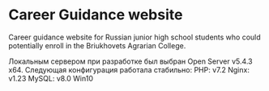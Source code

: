 # Career Guidance website 

Сareer guidance website for Russian junior high school students who could potentially enroll in the Briukhovets Agrarian College.

Локальным сервером при разработке был выбран Open Server v5.4.3 x64. Следующая конфигурация работала стабильно:
    PHP: v7.2
    Nginx: v1.23
    MySQL: v8.0 Win10

